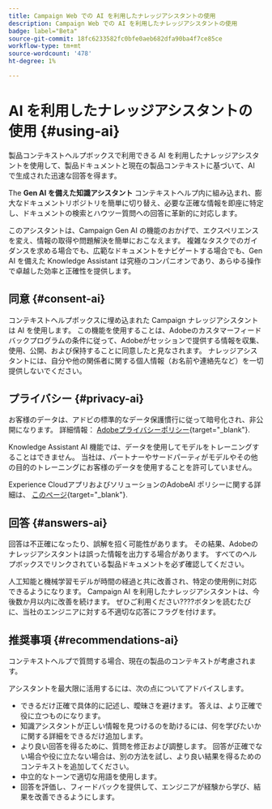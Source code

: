 ```yaml
---
title: Campaign Web での AI を利用したナレッジアシスタントの使用
description: Campaign Web での AI を利用したナレッジアシスタントの使用
badge: label="Beta"
source-git-commit: 18fc6233582fc0bfe0aeb682dfa90ba4f7ce85ce
workflow-type: tm+mt
source-wordcount: '478'
ht-degree: 1%

---
```


# AI を利用したナレッジアシスタントの使用 {#using-ai}

製品コンテキストヘルプボックスで利用できる AI を利用したナレッジアシスタントを使用して、製品ドキュメントと現在の製品コンテキストに基づいて、AI で生成された迅速な回答を得ます。

The **Gen AI を備えた知識アシスタント** コンテキストヘルプ内に組み込まれ、膨大なドキュメントリポジトリを簡単に切り替え、必要な正確な情報を即座に特定し、ドキュメントの検索とハウツー質問への回答に革新的に対応します。

このアシスタントは、Campaign Gen AI の機能のおかげで、エクスペリエンスを変え、情報の取得や問題解決を簡単におこなえます。 複雑なタスクでのガイダンスを求める場合でも、広範なドキュメントをナビゲートする場合でも、Gen AI を備えた Knowledge Assistant は究極のコンパニオンであり、あらゆる操作で卓越した効率と正確性を提供します。

## 同意 {#consent-ai}

コンテキストヘルプボックスに埋め込まれた Campaign ナレッジアシスタントは AI を使用します。 この機能を使用することは、Adobeのカスタマーフィードバックプログラムの条件に従って、Adobeがセッションで提供する情報を収集、使用、公開、および保持することに同意したと見なされます。 ナレッジアシスタントには、自分や他の関係者に関する個人情報（お名前や連絡先など）を一切提供しないでください。

## プライバシー {#privacy-ai}

お客様のデータは、アドビの標準的なデータ保護慣行に従って暗号化され、非公開になります。 詳細情報： [Adobeプライバシーポリシー](https://www.adobe.com/jp/privacy/policy.html){target="_blank"}.

Knowledge Assistant AI 機能では、データを使用してモデルをトレーニングすることはできません。 当社は、パートナーやサードパーティがモデルやその他の目的のトレーニングにお客様のデータを使用することを許可していません。

Experience CloudアプリおよびソリューションのAdobeAI ポリシーに関する詳細は、 [このページ](https://business.adobe.com/products/sensei/adobe-sensei.html){target="_blank"}.

## 回答 {#answers-ai}

回答は不正確になったり、誤解を招く可能性があります。 その結果、Adobeのナレッジアシスタントは誤った情報を出力する場合があります。 すべてのヘルプボックスでリンクされている製品ドキュメントを必ず確認してください。

人工知能と機械学習モデルが時間の経過と共に改善され、特定の使用例に対応できるようになります。 Campaign AI を利用したナレッジアシスタントは、今後数か月以内に改善を続けます。 ぜひご利用ください????ボタンを読むたびに、当社のエンジニアに対する不適切な応答にフラグを付けます。

## 推奨事項  {#recommendations-ai}

コンテキストヘルプで質問する場合、現在の製品のコンテキストが考慮されます。

アシスタントを最大限に活用するには、次の点についてアドバイスします。

* できるだけ正確で具体的に記述し、曖昧さを避けます。 答えは、より正確で役に立つものになります。
* 知識アシスタントが正しい情報を見つけるのを助けるには、何を学びたいかに関する詳細をできるだけ追加します。
* より良い回答を得るために、質問を修正および調整します。 回答が正確でない場合や役に立たない場合は、別の方法を試し、より良い結果を得るためのコンテキストを追加してください。
* 中立的なトーンで適切な用語を使用します。
* 回答を評価し、フィードバックを提供して、エンジニアが経験から学び、結果を改善できるようにします。

